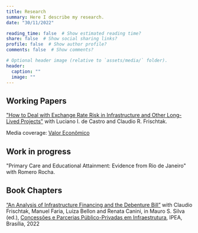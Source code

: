 ```yaml
---
title: Research
summary: Here I describe my research.
date: "30/11/2022"

reading_time: false  # Show estimated reading time?
share: false  # Show social sharing links?
profile: false  # Show author profile?
comments: false  # Show comments?

# Optional header image (relative to `assets/media/` folder).
header:
  caption: ""
  image: ""
---
```


## Working Papers

["How to Deal with Exchange Rate Risk in Infrastructure and Other Long-Lived Projects"](https://papers.ssrn.com/sol3/papers.cfm?abstract_id=4192164) with Luciano I. de Castro and Claudio R. Frischtak. 

Media coverage: [Valor Econômico](https://valor.globo.com/opiniao/coluna/como-lidar-com-risco-cambial-em-projetos-de-infraestrutura.ghtml)

## Work in progress

"Primary Care and Educational Attainment: Evidence from Rio de Janeiro" with Romero Rocha.

## Book Chapters

[“An Analysis of Infrastructure Financing and the Debenture Bill”](https://drive.google.com/file/d/1YYPVyYcoKIeYS-qplpFuKH0xwfbVmSH8/view) with Claudio Frischtak, Manuel Faria, Luiza Bellon and Renata Canini, in Mauro S. Silva (ed.), [Concessões e Parcerias Público-Privadas em Infraestrutura](https://ipea.gov.br/portal/publicacao-item?id=11058/11401), IPEA, Brasília, 2022